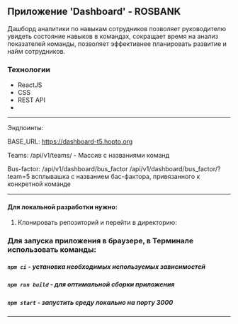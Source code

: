 ## Приложение 'Dashboard' - ROSBANK 

Дашборд аналитики по навыкам сотрудников позволяет руководителю увидеть состояние навыков в командах, сокращает время на анализ показателей команды, позволяет эффективнее планировать развитие и найм сотрудников.
### Технологии
* ReactJS
* CSS
* REST API
* 

---
Эндпоинты:

BASE_URL: https://dashboard-t5.hopto.org

Teams:
/api/v1/teams/ - Массив с названиями команд

Bus-factor:
/api/v1/dashboard/bus_factor
/api/v1/dashboard/bus_factor/?team=5
всплывашка с названием бас-фактора, привязанного к конкретной команде




---
#### Для локальной разработки нужно:
1. Клонировать репозиторий и перейти в директорию:

### Для запуска приложения в браузере, в Терминале использовать команды:

##### `npm ci` - установка необходимых используемых зависимостей

##### `npm run build` - для оптимальной сборки приложения

##### `npm start` - запустить среду локально на порту 3000

---

